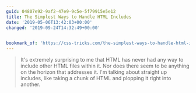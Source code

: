 ```yaml
---
guid: 04807e92-9af2-47e9-9c5e-5f79915e5e12
title: The Simplest Ways to Handle HTML Includes
date: '2019-05-06T13:42:03+00:00'
changed: '2019-09-24T14:32:49+00:00'


bookmark_of: 'https://css-tricks.com/the-simplest-ways-to-handle-html-includes/'
---
```


> It's extremely surprising to me that HTML has never had any way to include other HTML files within it. Nor does there seem to be anything on the horizon that addresses it. I'm talking about straight up includes, like taking a chunk of HTML and plopping it right into another. 
